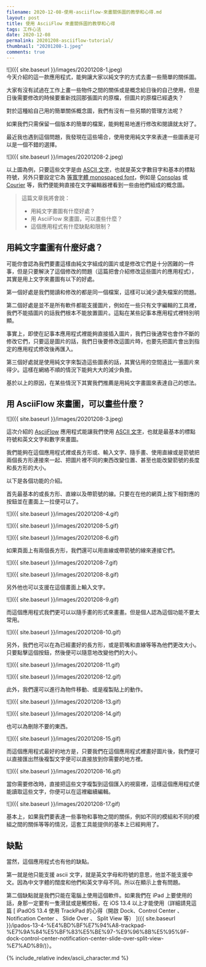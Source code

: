 ```yaml
---
filename: 2020-12-08-使用-asciiflow-來畫關係圖的教學和心得.md
layout: post
title: 使用 AsciiFlow 來畫關係圖的教學和心得
tags: 工作心法
date: 2020-12-08
permalink: 20201208-asciiflow-tutorial/
thumbnail: "20201208-1.jpeg"
comments: true
---
```


![]({{ site.baseurl }}/images/20201208-1.jpeg)  
今天介紹的這一款應用程式，能夠讓大家以純文字的方式去畫一些簡單的關係圖。

大家有沒有試過在工作上畫一些物件之間的關係或是概念給日後的自己使用，但是日後需要修改的時候要重新找回那張圖片的原檔，但圖片的原檔已經遺失？

對於這種給自己用的簡單關係概念圖，我們有沒有一些另類的管理方法呢？

如果我們只需保留一個版本的簡單的檔案，能夠輕易地進行修改和閱讀就太好了。

最近我也遇到這個問題，我發現在這些場合，使用使用純文字來表達一些圖表是可以是一個不錯的選擇。

![]({{ site.baseurl }}/images/20201208-2.jpeg)

以上圖為例，只要這些文字是由 [ASCII 文字](https://zh.wikipedia.org/wiki/ASCII)，也就是英文字數目字和基本的標點符號，另外只要設定它為 [等寬字體 monospaced font](https://en.wikipedia.org/wiki/Monospaced_font)，例如是 [Consolas](https://en.wikipedia.org/wiki/Consolas) 或 [Courier](https://en.wikipedia.org/wiki/Courier_(typeface)) 等，我們便能夠直接在文字編輯器裡看到一些由他們組成的概念圖。

> 這篇文章我將會說：
>
> * 用純文字畫圖有什麼好處？
> * 用 AsciiFlow 來畫圖，可以畫些什麼？
> * 這個應用程式有什麼缺點和限制？

## 用純文字畫圖有什麼好處？

可能你會認為我們要畫這樣由純文字組成的圖片或是修改它們是十分困難的一件事，但是只要解決了這個修改的問題（這篇把會介紹修改這些圖片的應用程式），其實是用上文字來畫圖有以下的好處。

第一個好處是我們閱讀和修改的都是同一個檔案，這樣可以減少遺失檔案的問題。

第二個好處是並不是所有軟件都能支援圖片，例如在一些只有文字編輯的工具裡，我們不能插圖片的話我們根本不能放置圖片。這點在某些記事本應用程式裡特別明顯。

事實上，即使在記事本應用程式裡能夠直接插入圖片，我們日後通常也會作不斷的修改它們，只要這是圖片的話，我們日後要修改這圖片時，也要先把圖片會出到指定的應用程式修改後再匯入。

第三個好處就是使用純文字來製造這些圖表的話，其實佔用的空間遠比一張圖片來得少。這樣在網絡不順的情況下能夠大大的減少負擔。

基於以上的原因，在某些情況下其實我們推薦是用純文字畫圖來表達自己的想法。

## 用 AsciiFlow 來畫圖，可以畫些什麼？

![]({{ site.baseurl }}/images/20201208-3.jpeg)

這次介紹的 [AsciiFlow](http://asciiflow.com) 應用程式能讓我們使用 [ASCII 文字](https://zh.wikipedia.org/wiki/ASCII)，也就是最基本的標點符號和英文文字和數字來畫圖。

我們能夠在這個應用程式裡或長方形或、輸入文字、隨手畫、使用直線或是箭號把兩個長方形連接來一起、把圖片裡不同的東西改變位置、甚至也能改變箭號的長度和長方形的大小。

以下是各個功能的介紹。

首先最基本的或長方形、直線以及帶箭號的線。只要在在他的網頁上按下相對應的按鈕並在畫面上一拉便可以了。

![]({{ site.baseurl }}/images/20201208-4.gif)

![]({{ site.baseurl }}/images/20201208-5.gif)

![]({{ site.baseurl }}/images/20201208-6.gif)


如果頁面上有兩個長方形，我們還可以用直線或帶箭號的線來連接它們。

![]({{ site.baseurl }}/images/20201208-7.gif)

![]({{ site.baseurl }}/images/20201208-8.gif)

另外他也可以支援在這個畫面上輸入文字。

![]({{ site.baseurl }}/images/20201208-9.gif)

而這個應用程式我們更可以以隨手畫的形式來畫畫。但是個人認為這個功能不要太常用。

![]({{ site.baseurl }}/images/20201208-10.gif)

另外，我們也可以在為已經畫好的長方形，或是箭嘴和直線等等為他們更改大小。只要點擊這個按鈕，然後便可以隨意地改變他們的大小。

![]({{ site.baseurl }}/images/20201208-11.gif)

![]({{ site.baseurl }}/images/20201208-12.gif)

此外，我們還可以進行為物件移動、或是複製貼上的動作。

![]({{ site.baseurl }}/images/20201208-13.gif)

![]({{ site.baseurl }}/images/20201208-14.gif)

也可以為刪除不要的東西。

![]({{ site.baseurl }}/images/20201208-15.gif)

而這個應用程式最好的地方是，只要我們在這個應用程式裡畫好圖片後，我們便可以直接匯出然後複製文字便可以直接放到你需要的地方裡。



![]({{ site.baseurl }}/images/20201208-16.gif)


當你需要修改時，直接把這些文字複製到這個匯入的視窗裡，這樣這個應用程式便能讀取這些文字，你便可以在這裡繼續編輯。

![]({{ site.baseurl }}/images/20201208-17.gif)

基本上，如果我們要表達一些事物和事物之間的關係，例如不同的模組和不同的模組之間的關係等等的情況，這套工具能提供的基本上已經夠用了。

## 缺點

當然，這個應用程式也有他的缺點。

第一就是他只能支援 ascii 文字，就是英文字母和符號的意思，他並不能支援中文。因為中文字體的闊度和他們和英文字母不同。所以在顯示上會有問題。

第二個缺點就是我們只能在電腦上使用這個軟件。如果我們在 iPad 上要使用的話，身那一定要有一隻滑鼠或是觸控板，在 iOS 13.4 以上才能使用（詳細請見這篇  [ iPadOS 13.4 使用 TrackPad 的心得（開啟 Dock、Control Center 、 Notification Center 、 Slide Over 、 Split View 等） ]({{ site.baseurl }}/ipados-13-4-%E4%BD%BF%E7%94%A8-trackpad-%E7%9A%84%E5%BF%83%E5%BE%97-%E9%96%8B%E5%95%9F-dock-control-center-notification-center-slide-over-split-view-%E7%AD%89/)）。

{% include_relative index/ascii_character.md %}
